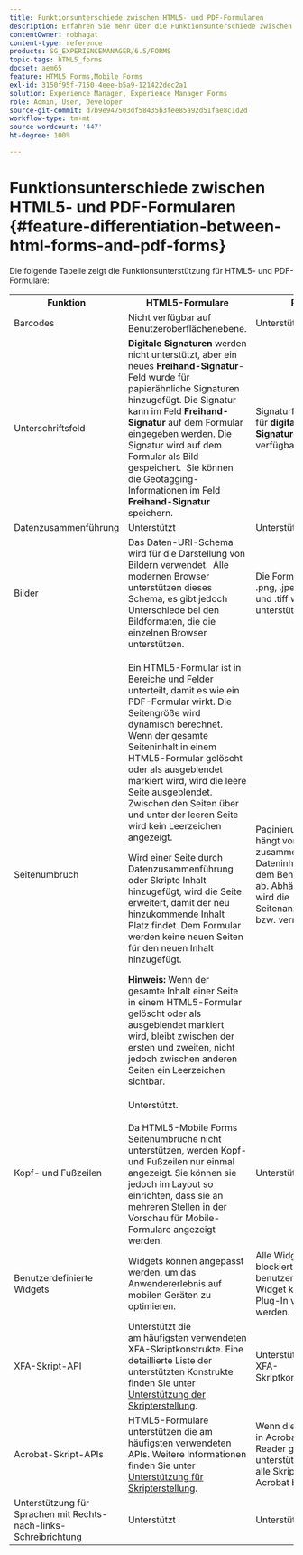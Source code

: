 ```yaml
---
title: Funktionsunterschiede zwischen HTML5- und PDF-Formularen
description: Erfahren Sie mehr über die Funktionsunterschiede zwischen HTML5- und PDF-Formularen.
contentOwner: robhagat
content-type: reference
products: SG_EXPERIENCEMANAGER/6.5/FORMS
topic-tags: hTML5_forms
docset: aem65
feature: HTML5 Forms,Mobile Forms
exl-id: 3150f95f-7150-4eee-b5a9-121422dec2a1
solution: Experience Manager, Experience Manager Forms
role: Admin, User, Developer
source-git-commit: d7b9e947503df58435b3fee85a92d51fae8c1d2d
workflow-type: tm+mt
source-wordcount: '447'
ht-degree: 100%

---
```


# Funktionsunterschiede zwischen HTML5- und PDF-Formularen {#feature-differentiation-between-html-forms-and-pdf-forms}

Die folgende Tabelle zeigt die Funktionsunterstützung für HTML5- und PDF-Formulare:

<table>
 <tbody>
  <tr>
   <th>Funktion</th>
   <th>HTML5-Formulare</th>
   <th>PDF</th>
  </tr>
  <tr>
   <td>Barcodes<br /> </td>
   <td>Nicht verfügbar auf Benutzeroberflächenebene. </td>
   <td>Unterstützt</td>
  </tr>
  <tr>
   <td>Unterschriftsfeld<br /> </td>
   <td><strong>Digitale Signaturen</strong> werden nicht unterstützt, aber ein neues <strong>Freihand-Signatur</strong>-Feld wurde für papierähnliche Signaturen hinzugefügt. Die Signatur kann im Feld <strong>Freihand-Signatur</strong> auf dem Formular eingegeben werden. Die Signatur wird auf dem Formular als Bild gespeichert.  Sie können die Geotagging-Informationen im Feld <strong>Freihand-Signatur</strong> speichern.</td>
   <td>Signaturfeld für <strong>digitale Signaturen</strong> verfügbar.</td>
  </tr>
  <tr>
   <td>Datenzusammenführung</td>
   <td>Unterstützt</td>
   <td>Unterstützt </td>
  </tr>
  <tr>
   <td>Bilder</td>
   <td>Das Daten-URI-Schema wird für die Darstellung von Bildern verwendet.  Alle modernen Browser unterstützen dieses Schema, es gibt jedoch Unterschiede bei den Bildformaten, die die einzelnen Browser unterstützen.<br /> </td>
   <td>Die Formate .gif, .png, .jpeg, .bmp und .tiff werden unterstützt.</td>
  </tr>
  <tr>
   <td>Seitenumbruch<br /> </td>
   <td><p>Ein HTML5-Formular ist in Bereiche und Felder unterteilt, damit es wie ein PDF-Formular wirkt. Die Seitengröße wird dynamisch berechnet. Wenn der gesamte Seiteninhalt in einem HTML5-Formular gelöscht oder als ausgeblendet markiert wird, wird die leere Seite ausgeblendet. Zwischen den Seiten über und unter der leeren Seite wird kein Leerzeichen angezeigt.</p> <p>Wird einer Seite durch Datenzusammenführung oder Skripte Inhalt hinzugefügt, wird die Seite erweitert, damit der neu hinzukommende Inhalt Platz findet. Dem Formular werden keine neuen Seiten für den neuen Inhalt hinzugefügt. </p> <p><strong>Hinweis:</strong> Wenn der gesamte Inhalt einer Seite in einem HTML5-Formular gelöscht oder als ausgeblendet markiert wird, bleibt zwischen der ersten und zweiten, nicht jedoch zwischen anderen Seiten ein Leerzeichen sichtbar.</p> </td>
   <td>Paginierung in PDF hängt vom zusammengeführten Dateninhalt oder dem Benutzerinhalt ab. Abhängig davon wird die Seitenanzahl erhöht bzw. verringert.</td>
  </tr>
  <tr>
   <td>Kopf- und Fußzeilen </td>
   <td>Unterstützt. <br /> <br /> Da HTML5-Mobile Forms Seitenumbrüche nicht unterstützen, werden Kopf- und Fußzeilen nur einmal angezeigt. Sie können sie jedoch im Layout so einrichten, dass sie an mehreren Stellen in der Vorschau für Mobile-Formulare angezeigt werden.<br /> </td>
   <td>Unterstützt.</td>
  </tr>
  <tr>
   <td>Benutzerdefinierte Widgets</td>
   <td>Widgets können angepasst werden, um das Anwendererlebnis auf mobilen Geräten zu optimieren.<br /> </td>
   <td>Alle Widgets werden blockiert und kein benutzerdefiniertes Widget kann als Plug-In verwendet werden.<br /> </td>
  </tr>
  <tr>
   <td>XFA-Skript-API</td>
   <td>Unterstützt die am häufigsten verwendeten XFA-Skriptkonstrukte. Eine detaillierte Liste der unterstützten Konstrukte finden Sie unter <a href="/help/forms/using/scripting-support.md">Unterstützung der Skripterstellung</a>.</td>
   <td>Unterstützt alle XFA-Skriptkonstrukte.</td>
  </tr>
  <tr>
   <td>Acrobat-Skript-APIs </td>
   <td>HTML5-Formulare unterstützen die am häufigsten verwendeten APIs. Weitere Informationen finden Sie unter <a href="/help/forms/using/scripting-support.md">Unterstützung für Skripterstellung</a>.</td>
   <td>Wenn die PDF-Datei in Acrobat oder Reader geöffnet ist, unterstützt sie auch alle Skript-APIs, die Acrobat bereitstellt.</td>
  </tr>
  <tr>
   <td>Unterstützung für Sprachen mit Rechts-nach-links-Schreibrichtung </td>
   <td>Unterstützt</td>
   <td>Unterstützt </td>
  </tr>
 </tbody>
</table>

<!--Follow the best practices to enable a form template for HTML5 renditions and ensure that the behavior and appearance of HTML5 forms and XFA-based PDF is consistent. For detailed list of best practices, see [Best practices to design an HTML5 form.](/help/forms/using/best-practices-design-html5-forms.md)-->
